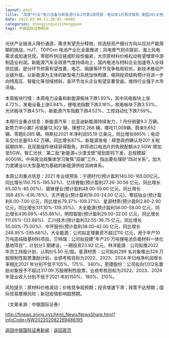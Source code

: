 ```yaml
---
layout: post
title: "深度*行业*电力设备与新能源行业2月第1周周报：电动车1月需求强势 美国201关税延长4年"
date: 2022-02-08 11:30:03 +0800
categories: zhongyinguojizhengquan
tags: 中银国际证券新闻
---
```

<p>光伏产业链进入降价通道，需求有望充分释放，优选轻资产细分方向以应对产能周期的挑战，HJT、TOPCon 电池产业化全面推进；风电景气拐点提前，海上风电需求或加速兑现，零部件供应链或阶段性偏紧，大宗原材料价格松动有望增厚中游制造业利润。新能源汽车全球景气度持续向上，国内电池与材料企业加速导入全球供应链，部分环节供需有望改善，电芯、隔膜等环节竞争格局较优，新技术推动产业链升级。以新能源为主体的新型电力系统加快构建，电网投资结构预计将进一步向特高压、智能化等领域倾斜，各环节龙头企业有望显著受益。维持行业强于大市评级。</p>
 <p>本周板块行情：本周电力设备和新能源板块下跌1.92%，其中风电板块上涨4.72%，发电设备上涨0.84%，锂电池指数下跌3.18%，核电板块下跌3.53%，光伏板块下跌4.51%，新能源汽车指数下跌4.52%，工控自动化下跌7.59%。</p>
 <p>本周行业重点信息：新能源汽车：比亚迪新能源持续发力，1 月份销量9.3 万辆。新势力中小鹏1 月销量12,922 辆、理想12,268 辆、哪吒11,009辆、蔚来9,652 辆、零跑8,085 辆。特斯拉2021 年净利润55.19 亿美元，同比增长665%；电动车交付总量93.62 万辆，同比增长87%。新能源发电：拜登政府确认将201 关税延期四年，且双面组件继续获得豁免，并将进口电池片的免税配额从2.5GW 增加至5GW。智汇光伏：第二批“新能源+沙漠戈壁”规划即将下发，总规模超400GW。中央政治局集体学习聚焦“双碳”工作，指出要处理好“四对关系”，加大力度建设以大型基地为基础的新能源供给消纳体系。</p>
 <p>本周公司重点信息：2021 年业绩预告：宁德时代(预计盈利140.00-165.00亿元，同比增长150.75%-195.52%)、亿纬锂能(预计盈利27.26-30.56 亿元，同比增长65.00%-85.00%)、赣锋锂业(预计盈利48.00-55.00 亿元，同比增长368.45%-436.76%)、天齐锂业(预计盈利18.00-24.00 亿元)、寒锐钴业(预计盈利6.00-7.00 亿元，同比增长79.37%-109.27%)、星源材质(预计盈利2.80-2.90 亿元，同比增长131.10%-139.35%)、大全能源(预计盈利56.00-58.00 亿元，同比增长436.69%-455.86%)、明阳智能(预计盈利29.00-32.00 亿元，同比增长111.05%-132.88%)、汇川技术(预计盈利32.55-36.75 亿元，同比增长55.00%-75.00%)、中环股份(预计盈利38.00-42.00 亿元，同比增长248.95%-285.68%)。大全能源：公司拟定增募资不超过110 亿元，用于年产10 万吨高纯硅基材料项目。贝特瑞：公司拟投建“年产20 万吨锂电池负极材料一体化基地项目”，计划分3 期建设，一期投资23.92 亿元。林洋能源：公司拟推2022 年员工持股计划，认购价5.50 元/股。星源材质：公司拟向299 名对象推出326 万股限制性股票激励计划，业绩考核目标为2022、2023、2024 年归母净利润增长率相比2021 年分别不低于105%、175%、340%。恩捷股份：公司拟向1,012名激励对象授予不超过317.09 万股限制性股票，业绩考核目标为2022、2023、2024 年营业收入分别不低于2021 年的150%、180%、210%。</p>
 <p>风险提示：原材料价格波动；价格竞争超预期；投资增速下滑；政策不达预期；国际贸易摩擦风险；新冠疫情影响超预期。</p><p class="em_media">（文章来源：中银国际证券）</p>

<http://finews.zning.xyz/html_News/NewsShare.html?infoCode=NW202202082269486195>

[返回中银国际证券新闻](//finews.withounder.com/category/zhongyinguojizhengquan.html)｜[返回首页](//finews.withounder.com/)